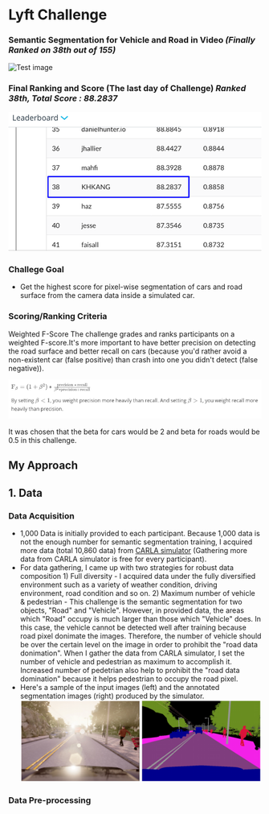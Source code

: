 # Lyft Challenge
### Semantic Segmentation for Vehicle and Road in Video ___(Finally Ranked on 38th out of 155)___
![Test image](https://github.com/KHKANG36/Lyft-Semantic-Segmentation-Challenge/blob/master/data/challenge_result/Main.gif)


### Final Ranking and Score (The last day of Challenge) ___Ranked 38th, Total Score : 88.2837___

![Test image](https://github.com/KHKANG36/Lyft-Semantic-Segmentation-Challenge/blob/master/data/challenge_result/Score.PNG)


### Challege Goal 

- Get the highest score for pixel-wise segmentation of cars and road surface from the camera data inside a simulated car.
 
### Scoring/Ranking Criteria 

Weighted F-Score
The challenge grades and ranks participants on a weighted F-score.It's more important to have better precision on detecting the road surface and better recall on cars (because you'd rather avoid a non-existent car (false positive) than crash into one you didn't detect (false negative)).

![Test image](https://github.com/KHKANG36/Lyft-Semantic-Segmentation-Challenge/blob/master/data/challenge_result/Fscore.png)

It was chosen that the beta for cars would be 2 and beta for roads would be 0.5 in this challenge.

## My Approach
## 1. Data
### Data Acquisition 
- 1,000 Data is initially provided to each participant. Because 1,000 data is not the enough number for semantic segmentation training, I acquired more data (total 10,860 data) from [CARLA simulator](http://carla.org/) (Gathering more data from CARLA simulator is free for every participant). 
- For data gathering, I came up with two strategies for robust data composition 1) Full diversity - I acquired data under the fully diversified environment such as a variety of weather condition, driving environment, road condition and so on. 2) Maximum number of vehicle & pedestrian - This challenge is the semantic segmentation for two objects, "Road" and "Vehicle". However, in provided data, the areas which "Road" occupy is much larger than those which "Vehicle" does. In this case, the vehicle cannot be detected well after training because road pixel donimate the images. Therefore, the number of vehicle should be over the certain level on the image in order to prohibit the "road data donimation". When I gather the data from CARLA simulator, I set the number of vehicle and pedestrian as maximum to accomplish it. Increased number of pedetrian also help to prohibit the "road data domination" because it helps pedestrian to occupy the road pixel. 
- Here's a sample of the input images (left) and the annotated segmentation images (right) produced by the simulator.
![Test image](https://github.com/KHKANG36/Lyft-Semantic-Segmentation-Challenge/blob/master/data/carla_data/sample_data.png)

### Data Pre-processing
